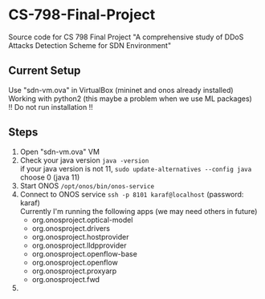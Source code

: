 # CS-798-Final-Project
Source code for CS 798 Final Project "A comprehensive study of DDoS Attacks Detection Scheme for SDN Environment"

## Current Setup
Use "sdn-vm.ova" in VirtualBox (mininet and onos already installed)  
Working with python2 (this maybe a problem when we use ML packages)  
!! Do not run installation !!

## Steps
1. Open "sdn-vm.ova" VM
2. Check your java version `java -version`  
   if your java version is not 11, `sudo update-alternatives --config java` choose 0 (java 11)
3. Start ONOS `/opt/onos/bin/onos-service`
4. Connect to ONOS service `ssh -p 8101 karaf@localhost` (password: karaf)  
   Currently I'm running the following apps (we may need others in future)  
   * org.onosproject.optical-model
   * org.onosproject.drivers
   * org.onosproject.hostprovider
   * org.onosproject.lldpprovider
   * org.onosproject.openflow-base
   * org.onosproject.openflow
   * org.onosproject.proxyarp
   * org.onosproject.fwd
5. 

